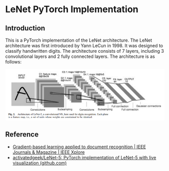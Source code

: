 # LeNet PyTorch Implementation

## Introduction

This is a PyTorch implementation of the LeNet architecture. The LeNet architecture was first introduced by Yann LeCun in 1998. It was designed to classify handwritten digits. The architecture consists of 7 layers, including 3 convolutional layers and 2 fully connected layers. The architecture is as follows:

![LeNet](LeNet.png)

## Reference

- [Gradient-based learning applied to document recognition | IEEE Journals & Magazine | IEEE Xplore](https://ieeexplore.ieee.org/document/726791)
- [activatedgeek/LeNet-5: PyTorch implementation of LeNet-5 with live visualization (github.com)](https://github.com/activatedgeek/LeNet-5/tree/master)
